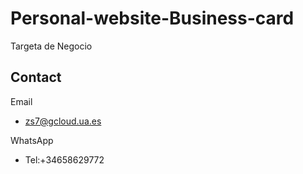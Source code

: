 # Personal-website-Business-card
Targeta de Negocio

##  Contact
Email
* zs7@gcloud.ua.es

WhatsApp
* Tel:+34658629772


